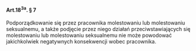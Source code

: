 #### Art.18<sup>3a</sup>. § 7

Podporządkowanie się przez pracownika molestowaniu lub molestowaniu seksualnemu, a także podjęcie przez niego działań przeciwstawiających się molestowaniu lub molestowaniu seksualnemu nie może powodować jakichkolwiek negatywnych konsekwencji wobec pracownika.